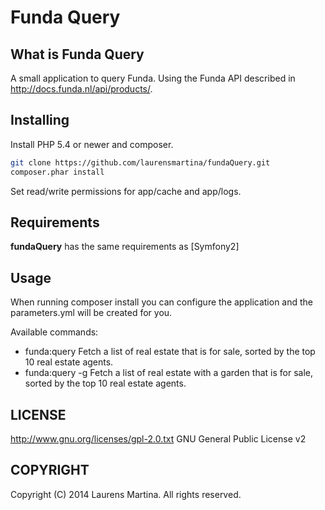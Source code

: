 # Funda Query

## What is Funda Query

A small application to query Funda. Using the Funda API described in http://docs.funda.nl/api/products/.

## Installing

Install PHP 5.4 or newer and composer.

```bash
git clone https://github.com/laurensmartina/fundaQuery.git
composer.phar install
```
Set read/write permissions for app/cache and app/logs.

## Requirements
**fundaQuery** has the same requirements as [Symfony2]

## Usage

When running composer install you can configure the application and the parameters.yml will be created for you.

Available commands:

* funda:query     Fetch a list of real estate that is for sale, sorted by the top 10 real estate agents.
* funda:query -g  Fetch a list of real estate with a garden that is for sale, sorted by the top 10 real estate agents.

## LICENSE
http://www.gnu.org/licenses/gpl-2.0.txt GNU General Public License v2

## COPYRIGHT
Copyright (C) 2014 Laurens Martina. All rights reserved.
